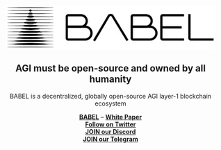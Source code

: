 <p align="center">
  <picture>
    <source media="(prefers-color-scheme: dark)" srcset="https://raw.githubusercontent.com/BABEL-AGI-BLOCKCHAIN/.github/main/content/logo-dark.png">
    <img alt="BABEL logo" src="https://raw.githubusercontent.com/BABEL-AGI-BLOCKCHAIN/.github/main/content/logo.png" width="auto" height="100">
  </picture>
</p>

<h2 align="center">
  AGI must be open-source and owned by all humanity
</h2>

<p align="center">
  BABEL is a decentralized, globally open-source AGI layer-1 blockchain ecosystem
</p>

<div align="center">
  <a href="https://babel-web.vercel.app/"><b>BABEL</b></a> –
  <a href="https://metalanguage.notion.site/BABEL-AGI-d9d6572ac4c543679ec87c93a7a20c1f"><b>White Paper</b></a>
</div>

<div align="center">
  <a href="https://x.com/BABELBlOCKCHAIN"><b>Follow on Twitter</b></a><br>
  <a href="https://discord.gg/G5rgn5mATa"><b>JOIN our Discord</b></a><br>
  <a href="https://t.me/BABEL_AGI_BLOCKCHAIN"><b>JOIN our Telegram</b></a>
</div>
